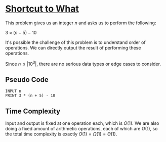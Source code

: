 # [Shortcut to What](https://open.kattis.com/problems/shortcuttowhat)

This problem gives us an integer $n$ and asks us to perform the following:

$3 \times (n + 5) - 10$

It's possible the challenge of this problem is to understand order of operations. We can directly output the result of performing these operations.

Since $n \leq |10^3|$, there are no serious data types or edge cases to consider.

## Pseudo Code
```
INPUT n
PRINT 3 * (n + 5) - 10
```

## Time Complexity
Input and output is fixed at one operation each, which is $O(1)$. We are also doing a fixed amount of arithmetic operations, each of which are $O(1)$, so the total time complexity is exactly $O(1) = \Omega(1) = \Theta(1)$.
